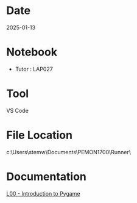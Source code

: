 # Date
2025-01-13

# Notebook
- Tutor : LAP027

# Tool
VS Code

# File Location
c:\Users\stemw\Documents\PEMON1700\Runner\

# Documentation
[L00 - Introduction to Pygame](https://docs.google.com/presentation/d/1hV1eZDS3aVa05LVtJlOuBTPr_YD7UE7e5tYWXT97r14/edit?usp=drive_link)
